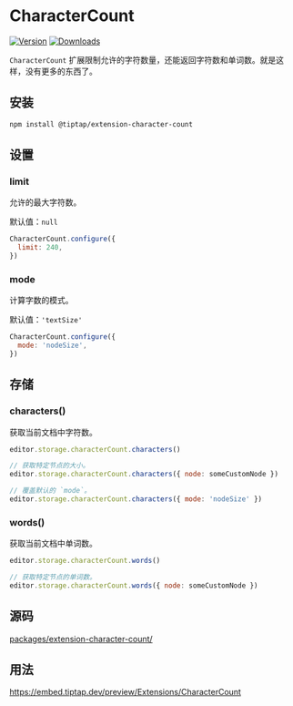 # CharacterCount
[![Version](https://img.shields.io/npm/v/@tiptap/extension-character-count.svg?label=version)](https://www.npmjs.com/package/@tiptap/extension-character-count)
[![Downloads](https://img.shields.io/npm/dm/@tiptap/extension-character-count.svg)](https://npmcharts.com/compare/@tiptap/extension-character-count?minimal=true)

`CharacterCount` 扩展限制允许的字符数量，还能返回字符数和单词数。就是这样，没有更多的东西了。

## 安装
```bash
npm install @tiptap/extension-character-count
```

## 设置

### limit

允许的最大字符数。

默认值：`null`

```js
CharacterCount.configure({
  limit: 240,
})
```

### mode

计算字数的模式。

默认值：`'textSize'`

```js
CharacterCount.configure({
  mode: 'nodeSize',
})
```

## 存储

### characters()
获取当前文档中字符数。

```js
editor.storage.characterCount.characters()

// 获取特定节点的大小。
editor.storage.characterCount.characters({ node: someCustomNode })

// 覆盖默认的 `mode`。
editor.storage.characterCount.characters({ mode: 'nodeSize' })
```

### words()
获取当前文档中单词数。

```js
editor.storage.characterCount.words()

// 获取特定节点的单词数。
editor.storage.characterCount.words({ node: someCustomNode })
```

## 源码
[packages/extension-character-count/](https://github.com/ueberdosis/tiptap/blob/main/packages/extension-character-count/)

## 用法
https://embed.tiptap.dev/preview/Extensions/CharacterCount